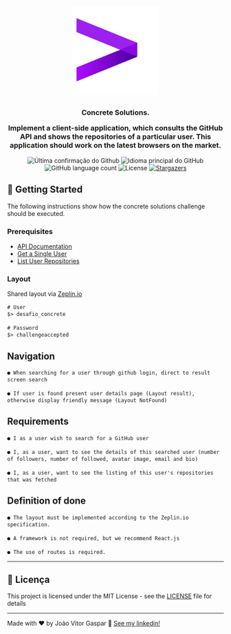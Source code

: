 
<h1 align="center">
  <img alt="Concrete" title="Concrete" src=".github/accenture.png" width="200px" />
  
</h1>

<h3 align="center">
  Concrete Solutions. 
  <p/>
  <p>Implement a client-side application, which consults the GitHub API and shows the repositories of a particular user. This application should work on the latest browsers on the market.</p>
</h3>

<p align="center">
  <img alt = "Última confirmação do Github" src="https://img.shields.io/github/last-commit/joaogasparr/github-starwars">
  <img alt = "Idioma principal do GitHub" src="https://img.shields.io/github/languages/top/joaogasparr/github-starwars">
  <img alt="GitHub language count" src="https://img.shields.io/github/languages/count/joaogasparr/github-starwars?color=%2304D361">
  <img alt="License" src="https://img.shields.io/badge/license-MIT-%2304D361">

  <a href="https://github.com/joaogasparr/github-starwars/stargazers">
    <img alt="Stargazers" src="https://img.shields.io/github/stars/joaogasparr/github-starwars?style=social">
  </a>
</p>

## :rocket: Getting Started

The following instructions show how the concrete solutions challenge should be executed.

### Prerequisites

- [API Documentation](https://developer.github.com/v3/)
- [Get a Single User](https://api.github.com/users/:username)
- [List User Repositories](https://api.github.com/users/:username/repos)

### Layout

Shared layout via [Zeplin.io](https://zpl.io/VxYQp7g)

```
# User
$> desafio_concrete

# Password
$> challengeaccepted

```

## Navigation

```
● When searching for a user through github login, direct to result screen search

● If user is found present user details page (Layout result), otherwise display friendly message (Layout NotFound)
```

## Requirements

```
● I as a user wish to search for a GitHub user

● I, as a user, want to see the details of this searched user (number of followers, number of followed, avatar image, email and bio)

● I, as a user, want to see the listing of this user's repositories that was fetched
```

## Definition of done

```
● The layout must be implemented according to the Zeplin.io specification.

● A framework is not required, but we recommend React.js

● The use of routes is required.
```

---

## :memo: Licença

This project is licensed under the MIT License - see the [LICENSE](LICENSE) file for details

---

Made with ♥ by João Vitor Gaspar :wave: [See my linkedin!](https://www.linkedin.com/in/jo%C3%A3o-vitor-gaspar-b1b527170/)
